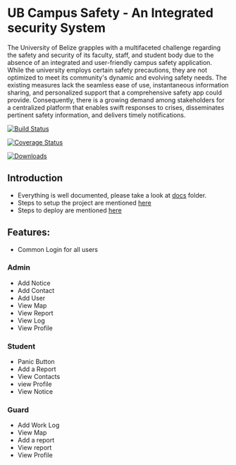 # UB Campus Safety - An Integrated security System

The University of Belize grapples with a multifaceted challenge regarding the safety and security of its faculty, staff, and student body due to the absence of an integrated and user-friendly campus safety application. While the university employs certain safety precautions, they are not optimized to meet its community's dynamic and evolving safety needs. The existing measures lack the seamless ease of use, instantaneous information sharing, and personalized support that a comprehensive safety app could provide. Consequently, there is a growing demand among stakeholders for a centralized platform that enables swift responses to crises, disseminates pertinent safety information, and delivers timely notifications.


[![Build Status](https://github.com/UB-CMPS4131/UB-Campus-Safety/actions/workflows/jekyll-gh-pages.yml/badge.svg)](https://github.com/UB-CMPS4131/UB-Campus-Safety/blob/main/.github/workflows/jekyll-gh-pages.yml)


[![Coverage Status](https://img.shields.io/codecov/c/github/UB-CMPS4131/UB-Campus-Safety.svg)](https://codecov.io/gh/UB-CMPS4131/UB-Campus-Safety)

[![Downloads](https://img.shields.io/github/downloads/UB-CMPS4131/UB-Campus-Safety/total?color=%233DDC84&logo=android&logoColor=%23fff&style=for-the-badge)](https://github.com/UB-CMPS4131/UB-Campus-Safety/releases/download/v.1.0/app-release.apk)


## Introduction

- Everything is well documented, please take a look at [docs](./docs) folder.
- Steps to setup the project are mentioned [here](./docs/INSTALLATION.md)
- Steps to deploy are mentioned [here](./docs/DEPLOY.md)

## Features:

- Common Login for all users

### Admin

- Add Notice
- Add Contact
- Add User
- View Map
- View Report
- View Log
- View Profile


### Student
- Panic Button
- Add a Report
- View Contacts
- view Profile
- View Notice


### Guard
- Add Work Log
- View Map
- Add a report
- View report
- View Profile


